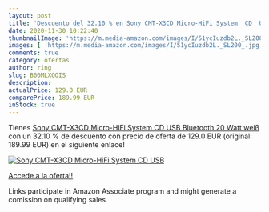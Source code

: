 ```yaml
---
layout: post
title: 'Descuento del 32.10 % en Sony CMT-X3CD Micro-HiFi System  CD  USB'
date: 2020-11-30 10:22:40
thumbnailImage: 'https://m.media-amazon.com/images/I/51ycIuzdb2L._SL200_.jpg'
images: [ 'https://m.media-amazon.com/images/I/51ycIuzdb2L._SL200_.jpg' ]
comments: true
category: ofertas
author: ring
slug: B00MLXOOIS
description:
actualPrice: 129.0 EUR
comparePrice: 189.99 EUR
inStock: true
---
```


Tienes [Sony CMT-X3CD Micro-HiFi System  CD  USB  Bluetooth  20 Watt  weiß](https://www.amazon.de/dp/B00MLXOOIS/?tag=tolees0ca-21) con un 32.10 % de descuento con precio de oferta de 129.0 EUR (original: 189.99 EUR) en el siguiente enlace!

[![Sony CMT-X3CD Micro-HiFi System  CD  USB](https://m.media-amazon.com/images/I/51ycIuzdb2L._SL200_.jpg)](https://www.amazon.de/dp/B00MLXOOIS/?tag=tolees0ca-21)

[Accede a la oferta!!](https://www.amazon.de/dp/B00MLXOOIS/?tag=tolees0ca-21)

Links participate in Amazon Associate program and might generate a comission on qualifying sales


